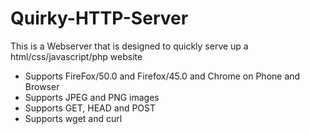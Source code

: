 # Quirky-HTTP-Server
This is a Webserver that is designed to quickly serve up a html/css/javascript/php website

- Supports FireFox/50.0 and Firefox/45.0 and Chrome on Phone and Browser
- Supports JPEG and PNG images
- Supports GET, HEAD and POST
- Supports wget and curl
